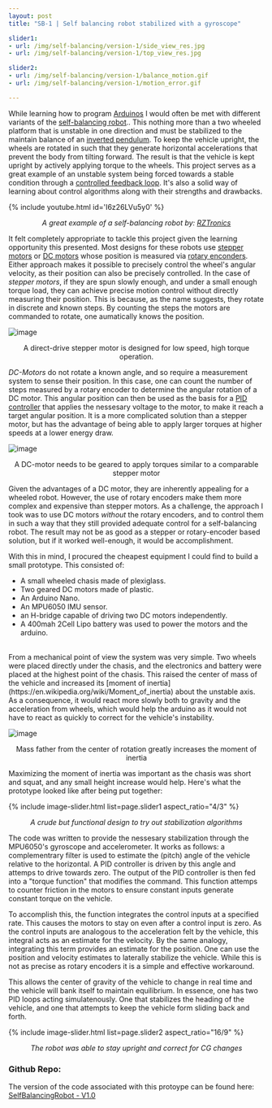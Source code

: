 ```yaml
---
layout: post
title: "SB-1 | Self balancing robot stabilized with a gyroscope"

slider1:
- url: /img/self-balancing/version-1/side_view_res.jpg
- url: /img/self-balancing/version-1/top_view_res.jpg

slider2:
- url: /img/self-balancing/version-1/balance_motion.gif
- url: /img/self-balancing/version-1/motion_error.gif

---
```


While learning how to program [Arduinos](https://www.arduino.cc/en/Guide/Introduction) I would often be met with different variants of the [self-balancing robot](https://people.ece.cornell.edu/land/courses/ece4760/FinalProjects/f2015/dc686_nn233_hz263/final_project_webpage_v2/dc686_nn233_hz263/index.html).. This nothing more than a two wheeled platform that is unstable in one direction and must be stabilized to the maintain balance of an [inverted pendulum](https://en.wikipedia.org/wiki/Inverted_pendulum). To keep the vehicle upright, the wheels are rotated in such that they generate horizontal accelerations that prevent the body from tilting forward. The result is that the vehicle is kept upright by actively applying torque to the wheels. This project serves as a great example of an unstable system being forced towards a stable condition through a [controlled feedback loop](https://www.electronics-tutorials.ws/systems/closed-loop-system.html). It's also a solid way of learning about control algorithms along with their strengths and drawbacks. 

{% include youtube.html id='I6z26LVu5y0' %}  
<p align="center"><i>A great example of a self-balancing robot by: <a href="https://www.youtube.com/@RZtronics">RZTronics</a></i></p>

It felt completely appropriate to tackle this project given the learning opportunity this presented. Most designs for these robots use [stepper motors](https://en.wikipedia.org/wiki/Stepper_motor) or [DC motors](https://en.wikipedia.org/wiki/DC_motor) whose position is measured via [rotary enconders](https://en.wikipedia.org/wiki/Rotary_encoder). Either approach makes it possible to precisely control the wheel's angular velocity, as their position can also be precisely controlled. In the case of _stepper motors_, if they are spun slowly enough, and under a small enough torque load, they can achieve precise motion control without directly measuring their position. This is because, as the name suggests, they rotate in discrete and known steps. By counting the steps the motors are commanded to rotate, one aumatically knows the position. 

![image](https://www.exploringarduino.com/wp-content/uploads/2019/07/Stepper-Motor-768x576.jpg)
<p align="center">A direct-drive stepper motor is designed for low speed, high torque operation.</p>

_DC-Motors_ do not rotate a known angle, and so require a measurement system to sense their position. In this case, one can count the number of steps measured by a rotary encoder to determine the angular rotation of a DC motor. This angular position can then be used as the basis for a [PID controller](https://en.wikipedia.org/wiki/Proportional%E2%80%93integral%E2%80%93derivative_controller) that applies the nessesary voltage to the motor, to make it reach a target angular position. It is a more complicated solution than a stepper motor, but has the advantage of being able to apply larger torques at higher speeds at a lower energy draw. 

![image](https://yw-transmission.com/wp-content/uploads/2019/12/62-Dc-Motor-With-Encoder.jpg)
<p align="center">A DC-motor needs to be geared to apply torques similar to a comparable stepper motor</p>

Given the advantages of a DC motor, they are inherently appealing for a wheeled robot. However, the use of rotary encoders make them more complex and expensive than stepper motors. As a challenge, the approach I took was to use DC motors _without_ the rotary encoders, and to control them in such a way that they still provided adequate control for a self-balancing robot. The result may not be as good as a stepper or rotary-encoder based solution, but if it worked well-enough, it would be accomplishment. 

With this in mind, I procured the cheapest equipment I could find to build a small prototype. This consisted of: 

- A small wheeled chasis made of plexiglass.
- Two geared DC motors made of plastic.  
- An Arduino Nano.
- An MPU6050 IMU sensor.
- an H-bridge capable of driving two DC motors independently. 
- A 400mah 2Cell Lipo battery was used to power the motors and the arduino. 

<br>
From a mechanical point of view the system was very simple. Two wheels were placed directly under the chasis, and the electronics and battery were placed at the highest point of the chasis. This raised the center of mass of the vehicle and increased its [moment of inertia](https://en.wikipedia.org/wiki/Moment_of_inertia) about the unstable axis. As a consequence, it would react more slowly both to gravity and the acceleration from wheels, which would help the arduino as it would not have to react as quickly to correct for the vehicle's instability. 

![image](https://uploads-cdn.omnicalculator.com/images/mass-moment-of-inertia/rod.png)
<p align="center">Mass father from the center of rotation greatly increases the moment of inertia</p>

Maximizing the moment of inertia was important as the chasis was short and squat, and any small height increase would help. Here's what the prototype looked like after being put together:

{% include image-slider.html list=page.slider1 aspect_ratio="4/3" %}  
<p align="center"><i>A crude but functional design to try out stabilization algorithms</i></p>

The code was written to provide the nessesary stabilization through the MPU6050's gyroscope and accelerometer. It works as follows: a complementrary filter is used to estimate the (pitch) angle of the vehicle relative to the horizontal. A PID controller is driven by this angle and attemps to drive towards zero. The output of the PID controller is then fed into a "torque function" that modifies the command. This function attemps to counter friction in the motors to ensure constant inputs generate constant torque on the vehicle.

To accomplish this, the function integrates the control inputs at a specified rate. This causes the motors to stay on even after a control input is zero. As the control inputs are analogous to the acceleration felt by the vehicle, this integral acts as an estimate for the velocity. By the same analogy, integrating this term provides an estimate for the position. One can use the position and velocity estimates to laterally stabilize the vehicle. While this is not as precise as rotary encoders it is a simple and effective workaround.  

This allows the center of gravity of the vehicle to change in real time and the vehicle will bank itself to maintain equilibrium. 
In essence, one has two PID loops acting simulatenously. One that stabilizes the heading of the vehicle, and one that attempts to keep the vehicle form sliding back and forth.

{% include image-slider.html list=page.slider2 aspect_ratio="16/9" %}
<p align="center"><i>The robot was able to stay upright and correct for CG changes</i></p>

### Github Repo:
The version of the code associated with this protoype can be found here: 
[SelfBalancingRobot - V1.0](https://github.com/RCmags/SelfBalancingRobot/releases/tag/v1.0)
